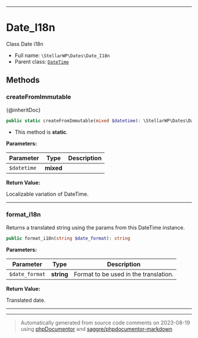 ***

# Date_I18n

Class Date i18n



* Full name: `\StellarWP\Dates\Date_I18n`
* Parent class: [`DateTime`](../../DateTime.md)




## Methods


### createFromImmutable

{@inheritDoc}

```php
public static createFromImmutable(mixed $datetime): \StellarWP\Dates\Date_I18n
```



* This method is **static**.




**Parameters:**

| Parameter | Type | Description |
|-----------|------|-------------|
| `$datetime` | **mixed** |  |


**Return Value:**

Localizable variation of DateTime.



***

### format_i18n

Returns a translated string using the params from this DateTime instance.

```php
public format_i18n(string $date_format): string
```








**Parameters:**

| Parameter | Type | Description |
|-----------|------|-------------|
| `$date_format` | **string** | Format to be used in the translation. |


**Return Value:**

Translated date.



***


***
> Automatically generated from source code comments on 2023-08-19 using [phpDocumentor](http://www.phpdoc.org/) and [saggre/phpdocumentor-markdown](https://github.com/Saggre/phpDocumentor-markdown)
